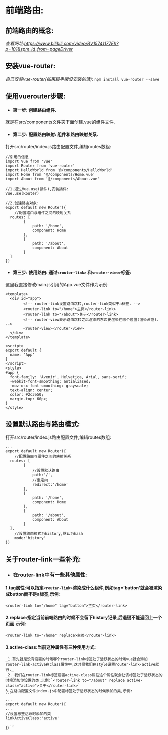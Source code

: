 # 前端路由:

## 前端路由的概念:
_查看网址:https://www.bilibili.com/video/BV15741177Eh?p=101&spm_id_from=pageDriver_

## 安装vue-router:
_自己安装vue-router(如果脚手架没安装的话):_
`npm install vue-router --save`

## 使用vuerouter步骤:
- #### 第一步: 创建路由组件.
就是在src/components文件夹下面创建.vue的组件文件.
- #### 第二步: 配置路由映射: 组件和路由映射关系.
打开src/router/index.js路由配置文件,编辑routes数组:

```
//引用的信息
import Vue from 'vue'
import Router from 'vue-router'
import HelloWorld from '@/components/HelloWorld'
import Home from '@/components/Home.vue'
import About from '@/components/About.vue'

//1.通过Vue.use(插件),安装插件:
Vue.use(Router)

//2.创建路由对象:
export default new Router({
	//配置路由与组件之间的映射关系
  routes: [
		{
			path: '/home',
			component: Home
		},
		{
			path: '/about',
			component: About
		}
  ]
})

```

- #### 第三步: 使用路由: 通过`<router-link>` 和`<router-view>`标签:
这里我直接修改main.js引用的App.vue文件作为示例:

```
<template>
  <div id="app">
		<!-- router-link设置路由跳转,router-link类似于a标签. -->
		<router-link to="/home">主页</router-link>
		<router-link to="/about">关于</router-link>
		<!-- router-view表示路由跳转之后渲染的东西要渲染在哪个位置(渲染占位). -->
		<router-view></router-view>
  </div>
</template>

<script>
export default {
  name: 'App'
}
</script>
<style>
#app {
  font-family: 'Avenir', Helvetica, Arial, sans-serif;
  -webkit-font-smoothing: antialiased;
  -moz-osx-font-smoothing: grayscale;
  text-align: center;
  color: #2c3e50;
  margin-top: 60px;
}
</style>

```

## 设置默认路由与路由模式:
打开src/router/index.js路由配置文件,编辑routes数组:

```
...
export default new Router({
	//配置路由与组件之间的映射关系
  routes: [
		{
			//设置默认路由
			path:'/',
			//重定向
			redirect:'/home'
		},
		{
			path: '/home',
			component: Home
		},
		{
			path: '/about',
			component: About
		}
  ],
	//设置路由模式为history,默认为hash
	mode:'history'
})

```

## 关于router-link一些补充:
- ### 在router-link中有一些其他属性:
#### 1.tag属性:可以指定`<router-link>`渲染成什么组件,例如tag='button'就会被渲染成button而不是a标签,示例:
`<router-link to="/home" tag="button">主页</router-link>`
#### 2.replace:指定当前前端路由的时候不会留下history记录,后退键不能返回上一个页面.示例:
`<router-link to="/home" replace>主页</router-link>`
#### 3.active-class:当前这种属性有三种使用方式:
    _1.首先就是没有设置的时候哪个router-link标签处于活跃状态的时候vue就会添加router-link-active在class属性中,这时候我们在style设置router-link-active就行._
	_2._我们在router-link标签设置active-class属性这个属性就会让该标签处于活跃状态的时候添加你设置的类,示例:`<router-link to="/about" replace active-class="active">关于</router-link>`
	3.在路由配置文件index.js中配置标签处于活跃状态的时候添加的类,示例:
	```
	...
	export default new Router({
	...
	//设置标签活跃时添加的类
	linkActiveClass:'active'
})
	```